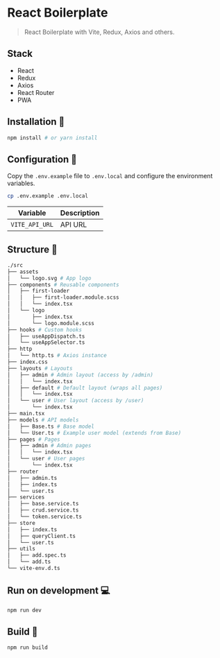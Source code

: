 # React Boilerplate

> React Boilerplate with Vite, Redux, Axios and others.

## Stack

- React
- Redux
- Axios
- React Router
- PWA

## Installation 🚀

```bash
npm install # or yarn install
```

## Configuration 📝

Copy the `.env.example` file to `.env.local` and configure the environment variables.

```bash
cp .env.example .env.local
```

| Variable       | Description |
| -------------- | ----------- |
| `VITE_API_URL` | API URL     |

## Structure 📁

```bash
./src
├── assets
│   └── logo.svg # App logo
├── components # Reusable components
│   ├── first-loader
│   │   ├── first-loader.module.scss
│   │   └── index.tsx
│   └── logo
│       ├── index.tsx
│       └── logo.module.scss
├── hooks # Custom hooks
│   ├── useAppDispatch.ts
│   └── useAppSelector.ts
├── http
│   └── http.ts # Axios instance
├── index.css
├── layouts # Layouts
│   ├── admin # Admin layout (access by /admin)
│   │   └── index.tsx
│   ├── default # Default layout (wraps all pages)
│   │   └── index.tsx
│   └── user # User layout (access by /user)
│       └── index.tsx
├── main.tsx
├── models # API models
│   ├── Base.ts # Base model
│   └── User.ts # Example user model (extends from Base)
├── pages # Pages
│   ├── admin # Admin pages
│   │   └── index.tsx
│   └── user # User pages
│       └── index.tsx
├── router
│   ├── admin.ts
│   ├── index.ts
│   └── user.ts
├── services
│   ├── base.service.ts
│   ├── crud.service.ts
│   └── token.service.ts
├── store
│   ├── index.ts
│   ├── queryClient.ts
│   └── user.ts
├── utils
│   ├── add.spec.ts
│   └── add.ts
└── vite-env.d.ts
```

## Run on development 💻

```bash
npm run dev
```

## Build 🔨

```bash
npm run build
```
